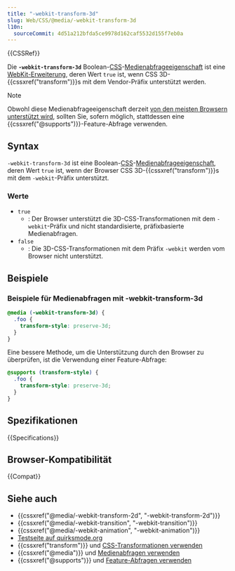 ```yaml
---
title: "-webkit-transform-3d"
slug: Web/CSS/@media/-webkit-transform-3d
l10n:
  sourceCommit: 4d51a212bfda5ce9978d162caf5532d155f7eb0a
---
```


{{CSSRef}}

Die **`-webkit-transform-3d`** Boolean-[CSS](/de/docs/Web/CSS)-[Medienabfrageeigenschaft](/de/docs/Web/CSS/@media#media_features) ist eine [WebKit-Erweiterung](/de/docs/Web/CSS/WebKit_Extensions), deren Wert `true` ist, wenn CSS 3D-{{cssxref("transform")}}s mit dem Vendor-Präfix unterstützt werden.

> [!NOTE]
> Obwohl diese Medienabfrageeigenschaft derzeit [von den meisten Browsern unterstützt wird](#browser-kompatibilität), sollten Sie, sofern möglich, stattdessen eine {{cssxref("@supports")}}-Feature-Abfrage verwenden.

## Syntax

`-webkit-transform-3d` ist eine Boolean-[CSS](/de/docs/Web/CSS)-[Medienabfrageeigenschaft](/de/docs/Web/CSS/@media#media_features), deren Wert `true` ist, wenn der Browser CSS 3D-{{cssxref("transform")}}s mit dem `-webkit`-Präfix unterstützt.

### Werte

- `true`
  - : Der Browser unterstützt die 3D-CSS-Transformationen mit dem `-webkit`-Präfix und nicht standardisierte, präfixbasierte Medienabfragen.
- `false`
  - : Die 3D-CSS-Transformationen mit dem Präfix `-webkit` werden vom Browser nicht unterstützt.

## Beispiele

### Beispiele für Medienabfragen mit -webkit-transform-3d

```css
@media (-webkit-transform-3d) {
  .foo {
    transform-style: preserve-3d;
  }
}
```

Eine bessere Methode, um die Unterstützung durch den Browser zu überprüfen, ist die Verwendung einer Feature-Abfrage:

```css
@supports (transform-style) {
  .foo {
    transform-style: preserve-3d;
  }
}
```

## Spezifikationen

{{Specifications}}

## Browser-Kompatibilität

{{Compat}}

## Siehe auch

- {{cssxref("@media/-webkit-transform-2d", "-webkit-transform-2d")}}
- {{cssxref("@media/-webkit-transition", "-webkit-transition")}}
- {{cssxref("@media/-webkit-animation", "-webkit-animation")}}
- [Testseite auf quirksmode.org](https://www.quirksmode.org/css/tests/mediaqueries/animation.html)
- {{cssxref("transform")}} und [CSS-Transformationen verwenden](/de/docs/Web/CSS/CSS_transforms/Using_CSS_transforms)
- {{cssxref("@media")}} und [Medienabfragen verwenden](/de/docs/Web/CSS/CSS_media_queries/Using_media_queries)
- {{cssxref("@supports")}} und [Feature-Abfragen verwenden](/de/docs/Web/CSS/CSS_conditional_rules/Using_feature_queries)
